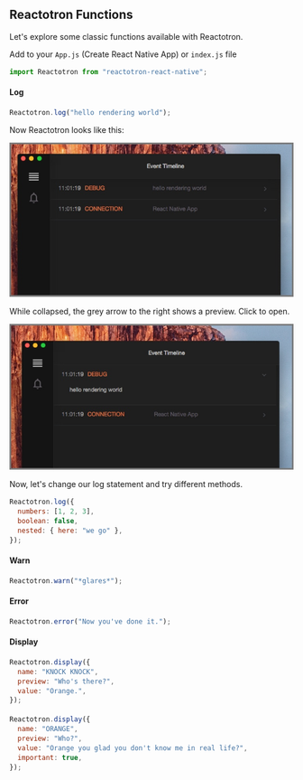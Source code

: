 ## Reactotron Functions

Let's explore some classic functions available with Reactotron.

Add to your `App.js` (Create React Native App) or `index.js` file

```js
import Reactotron from "reactotron-react-native";
```

#### Log

```js
Reactotron.log("hello rendering world");
```

Now Reactotron looks like this:

![Hello 1](./images/quick-start-react-native/hello-1.jpg)

While collapsed, the grey arrow to the right shows a preview. Click to open.

![Hello 2](./images/quick-start-react-native/hello-2.jpg)

Now, let's change our log statement and try different methods.

```js
Reactotron.log({
  numbers: [1, 2, 3],
  boolean: false,
  nested: { here: "we go" },
});
```

#### Warn

```js
Reactotron.warn("*glares*");
```

#### Error

```js
Reactotron.error("Now you've done it.");
```

#### Display

```js
Reactotron.display({
  name: "KNOCK KNOCK",
  preview: "Who's there?",
  value: "Orange.",
});

Reactotron.display({
  name: "ORANGE",
  preview: "Who?",
  value: "Orange you glad you don't know me in real life?",
  important: true,
});
```

<!--
## Monitor your Redux store state changes

Hooking up to redux requires some [additional set up](https://github.com/infinitered/reactotron/blob/master/docs/plugin-redux.md).

## Now What?

Well, at this point, we have a complicated version of `console.log`.

Where Reactotron starts to shine is when you start plugging into [Redux](./plugin-redux.md), tracking global errors, and watching network requests.

Check out our [Demo](../examples/demo-react-native) for more goodies.

![Demo Native App](./images/quick-start-react-native/react-demo-native.jpg)

![Demo Reactotron](./images/quick-start-react-native/react-demo-native-reactotron.jpg) -->
